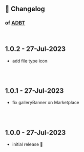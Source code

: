 ## 📒 Changelog

### of [ADBT](https://github.com/igorskyflyer/vscode-adbt)

<br>

## 1.0.2 - 27-Jul-2023

- add file type icon

<br>
<br>

## 1.0.1 - 27-Jul-2023

- fix galleryBanner on Marketplace

<br>
<br>

## 1.0.0 - 27-Jul-2023

- initial release 🎉
